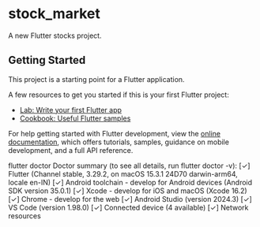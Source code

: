 # stock_market

A new Flutter stocks project.

## Getting Started

This project is a starting point for a Flutter application.

A few resources to get you started if this is your first Flutter project:

- [Lab: Write your first Flutter app](https://docs.flutter.dev/get-started/codelab)
- [Cookbook: Useful Flutter samples](https://docs.flutter.dev/cookbook)

For help getting started with Flutter development, view the
[online documentation](https://docs.flutter.dev/), which offers tutorials,
samples, guidance on mobile development, and a full API reference.


flutter doctor
Doctor summary (to see all details, run flutter doctor -v):
[✓] Flutter (Channel stable, 3.29.2, on macOS 15.3.1 24D70 darwin-arm64, locale en-IN)
[✓] Android toolchain - develop for Android devices (Android SDK version 35.0.1)
[✓] Xcode - develop for iOS and macOS (Xcode 16.2)
[✓] Chrome - develop for the web
[✓] Android Studio (version 2024.3)
[✓] VS Code (version 1.98.0)
[✓] Connected device (4 available)
[✓] Network resources